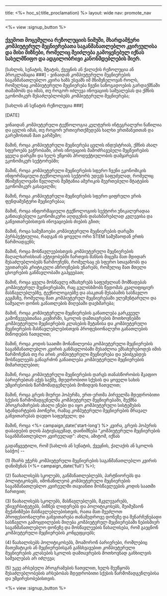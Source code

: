 * * *

title: <%= hoc_s(:title_proclamation) %> layout: wide nav: promote_nav

* * *

<%= view :signup_button %>

### ქვემოთ მოცემულია რეზოლუციის ნიმუში, მხარდამჭერი კომპიუტერულ მეცნიერებათა საგანმანათლებლო კვირეულისა და მისი მიზნები, რომელიც შეიძლება გამოყენებულ იქნას სახელმწიფო და ადგილობრივი კანონმდებლების მიერ.

  
[სახლის, სენატის, შტატის, ქვეყნის ან ქალაქის რეზოლუცია ან პროკლამაცია ###] - ვინაიდან კომპიუტერული მეცნიერების საგანმანათლებლო კვირა ხაზს უსვამს იმ მნიშვნელოვან როლს, რომელსაც კომპიუტერული მეცნიერება ჩვენი საზოგადოების გარდაქმნაში თამაშობს და იმას, თუ როგორ იძლევა ინოვაციის საშუალებას და ქმნის ეკონომიკურ შესაძლებლობებს კომპიუტერული მეცნიერება;

[სახლის ან სენატის რეზოლუცია ###]

[DATE]

ვინაიდან კომპიუტერული ტექნოლოგია კულტურის ინტეგრალური ნაწილია და ცვლის იმას, თუ როგორ ურთიერთქმედებს ხალხი ერთმანეთთან და გარემოსთან მათ გარშემო;

მაშინ, როცა კომპიუტერული მეცნიერება ცვლის ინდუსტრიას, ქმნის ახალ სფეროებს ვაჭრობაში, არის ინოვაციის მამოძრავებელი მეცნეირების ყველა დარგში და ხელს უწყობს პროდუქტიულობის დამყარებას ეკონომიკურ სექტორებში;

მაშინ, როცა კომპიუტერული მეცნიერების სფერო ჩვენი ეკონომიკის ინფორმაციული ტექნოლოგიის სექტორს უდევს საფუძვლად, რომელიც მნიშვნელოვანი წვლილის შემტანია ამერიკის შეერთებული შტატების ეკონომიკურ გასავალში;

მაშინ, როცა კომპიუტერული მეცნიერების სფერო ციფრული ერის ფუნდამენტური მეცნიერებაა;

მაშინ, როცა ინფორმაციული ტექნოლოგიის სექტორი უნიკალურადაა განთავსებული ეკონომიკური აღდგენის დასახმარებლად კვლევისა და განვითარებისთვის ინოვაციების ძიების გზით;

მაშინ, როცა სამუშაოები კომპიუტერული მეცნიერების დარგში პერსპექტიულია, რადგან ის ყოველი ორი STEM სამუშაოდან ერთს წარმოადგენს;

მაშინ, როცა მოსწავლეებისთვის კომპიუტერული მეცნიერების მაღალხარისხიან აქტივობებში ჩართვის შანსის მიცემა მათ მდიდარ შესაძლებლობებს წარმოუჩენს, რომელსაც ეს სფერო სთავაზობს და უვითარებს კრიტიკული აზროვნების უნარებს, რომელიც მათ მთელი ცხოვრების განმავლობაში გაჰყვებათ;

მაშინ, როცა ყველა მოსწავლე იმსახურებს საფუძვლიან მომზადებას კომპიუტერულ მეცნიერებაში, რაც გულისხმობს წვდომას კვალიფიციურ მასწავლებლებზე, ტექნოლოგიებზე და ასაკთან შესაბამის სასწავლო გეგმაზე, რომელიც მათ კომპიუტერულ მეცნიერებაში ელემენტარული და საშუალო დონის განათლების მიღებაში დაეხმარება;

მაშინ, როცა კომპიუტერული მეცნიერების განათლება გარკვეულ გამოწვევებთანაა კავშირში, სკოლის დამთავრების მოთხოვნებში კომპიუტერული მეცნიერების კლასების შეტანისა და კომპიუტერული მეცნიერების მასწავლებლებისთვის პროფესიონალური განათლების მიწოდების ჩათვლით;

მაშინ, როცა კოდის საათში მონაწილეობა კომპიუტერული მეცნიერების საგანმანათლებლო კვირის განმავლობაში შესაძლოა ემსახურებოდეს იმის წარმოჩენას თუ რა არის კომპიუტერული მეცნიერება და უბიძგებდეს მოსწავლეებს განაგრძონ განათლება კომპიუტერული მეცნიერების მიმართულებით;

მაშინ, როცა კომპიუტერული მეცნიერების დარგს თანასწორობის მკაფიო ბარიერებთან აქვს საქმე, მდედრობითი სქესის და ყოველი სახის უმცირესობის წარმომადგენლების მოზიდვის ჩათვლით;

მაშინ, როცა გრეის მიურეი ჰოპერმა, ერთ-ერთმა პირველმა მდედრობითი სქესის წარმომადგენელმა კომპიუტერულ მეცნიერებაში, შექმნა პროგრამირების ახალი ენები და იყო კომპიუტერული სისტემების სტანდარტების პიონერი, რამაც კომპუტერული მეცნიერების მრავალ განვითარებას დაუდო საფუძველი; და

მაშინ, როცა <%= campaign_date('start-long') %> კვირა, გრეის ჰოპერის დაბადების დღის პატივსაცემად, დაინიშნება "კომპიუტერული მეცნიერების საგანმანათლებლო კვირეულად": ახლა, ამიტომ, იქნას

გადაწყვეტილი, რომ [სახლის ან სენატის, ქვეყნის, ქალაქის ან სკოლის საბჭო] --

(1) მხარს უჭერს კომპიუტერული მეცნიერების საგანმანათლებლო კვირის დანიშვნას (<%= campaign_date('full') %>);

(2) წაახალისებს სკოლებს, განმანათლებლებს, პარტნიორებს და პოლიტიკოსებს, იმონაწილეობ კომპიუტერული მეცნიერების საგანმანათლებლო კვირეულში თავიანთი მოსწავლეების კოდის საათში ჩართვით;

(3) წაახალისებს სკოლებს, მასწავლებლებს, მკვლევარებს, უნივერსიტეტებს, ბიზნეს ლიდერებს და პოლიტიკოსებს, შეიმუშაონ მექანიზმები მასწავლებლებისთვის, რათა მათ შეეძლოთ პროფესიონალური განვითარება თანამედროვე დონეზე და შენარჩუნებადი სასწავლო გამოცდილების მიღება კომპიუტერულ მეცნიერებაში ნებისმიერ საგანმანათლებლო დონეზე და მოსწავლეების წახალისება, რომ გაეცნონ კომპიუტერული მეცნიერების კონცეფციებს;

(4) წაახალისებს პოლიტიკოსებს, მოაშორონ ბარიერები, რომლებიც მათემატიკის ან მეცნიერებისგან განსხვავებით კომპიუტერული მეცნიერების კლასების სკოლის დამთავრების მოთხოვნად განხილვის საშუალებას არ იძლევა;

(5) უკვე არსებული პროგრამების ჩათვლით, ხელს შეუწყობს შესაძლებლობების არსებობას მდედრობითი სქესის წარმომადგენლებისა და უმცირესობებისთვის.

<%= view :signup_button %>